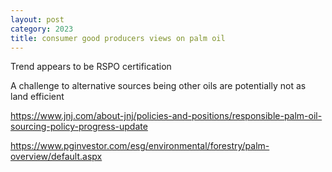 ```yaml
---
layout: post
category: 2023
title: consumer good producers views on palm oil
---
```


Trend appears to be RSPO certification

A challenge to alternative sources being other oils are potentially not as land efficient






https://www.jnj.com/about-jnj/policies-and-positions/responsible-palm-oil-sourcing-policy-progress-update

https://www.pginvestor.com/esg/environmental/forestry/palm-overview/default.aspx

